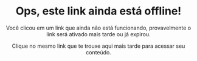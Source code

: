 <h1 align="center">Ops, este link ainda está offline!</h1>

<div align="center">
Você clicou em um link que ainda não está funcionando, provavelmente o link será ativado mais tarde ou já expirou.

Clique no mesmo link que te trouxe aqui mais tarde para acessar seu conteúdo.
</div>
